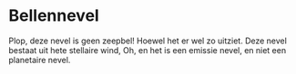 # Bellennevel

Plop, deze nevel is geen zeepbel! Hoewel het er wel zo uitziet. Deze nevel
bestaat uit hete stellaire wind, Oh, en het is een emissie nevel, en niet een
planetaire nevel.
